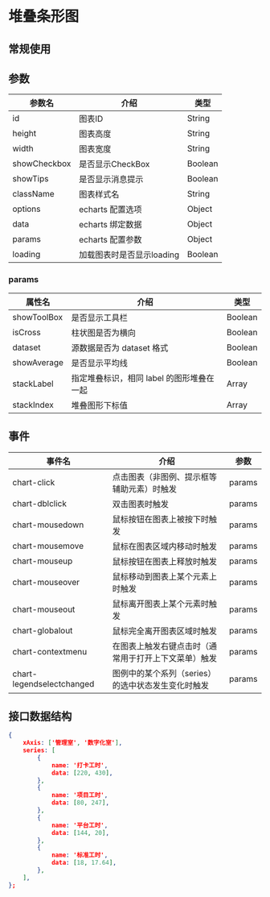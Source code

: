 # 堆叠条形图

## 常规使用

<vEcharts-demo
    demo-height="300px"
    source-code="common-charts:::Bar/Bar-stack-demo"
/>

## 参数

| 参数名       | 介绍                      | 类型    |
| ------------ | ------------------------- | ------- |
| id           | 图表ID                    | String  |
| height       | 图表高度                  | String  |
| width        | 图表宽度                  | String  |
| showCheckbox | 是否显示CheckBox          | Boolean |
| showTips     | 是否显示消息提示          | Boolean |
| className    | 图表样式名                | String  |
| options      | echarts 配置选项          | Object  |
| data         | echarts 绑定数据          | Object  |
| params       | echarts 配置参数          | Object  |
| loading      | 加载图表时是否显示loading | Boolean |

### params

| 属性名      | 介绍                                      | 类型    |
| ----------- | ----------------------------------------- | ------- |
| showToolBox | 是否显示工具栏                            | Boolean |
| isCross     | 柱状图是否为横向                          | Boolean |
| dataset     | 源数据是否为 dataset 格式                 | Boolean |
| showAverage | 是否显示平均线                            | Boolean |
| stackLabel  | 指定堆叠标识，相同 label 的图形堆叠在一起 | Array   |
| stackIndex  | 堆叠图形下标值                            | Array   |

## 事件

| 事件名                    | 介绍                                                 | 参数   |
| ------------------------- | ---------------------------------------------------- | ------ |
| chart-click               | 点击图表（非图例、提示框等辅助元素）时触发           | params |
| chart-dblclick            | 双击图表时触发                                       | params |
| chart-mousedown           | 鼠标按钮在图表上被按下时触发                         | params |
| chart-mousemove           | 鼠标在图表区域内移动时触发                           | params |
| chart-mouseup             | 鼠标按钮在图表上释放时触发                           | params |
| chart-mouseover           | 鼠标移动到图表上某个元素上时触发                     | params |
| chart-mouseout            | 鼠标离开图表上某个元素时触发                         | params |
| chart-globalout           | 鼠标完全离开图表区域时触发                           | params |
| chart-contextmenu         | 在图表上触发右键点击时（通常用于打开上下文菜单）触发 | params |
| chart-legendselectchanged | 图例中的某个系列（series）的选中状态发生变化时触发   | params |

## 接口数据结构

```json
{
    xAxis: ['管理室', '数字化室'],
    series: [
        {
            name: '打卡工时',
            data: [220, 430],
        },
        {
            name: '项目工时',
            data: [80, 247],
        },
        {
            name: '平台工时',
            data: [144, 20],
        },
        {
            name: '标准工时',
            data: [18, 17.64],
        },
    ],
};
```


